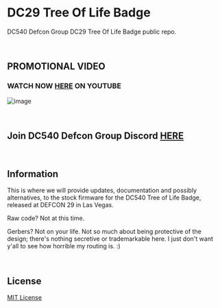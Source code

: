 # DC29 Tree Of Life Badge
DC540 Defcon Group DC29 Tree Of Life Badge public repo.

<br>

## PROMOTIONAL VIDEO
### WATCH NOW [HERE](https://youtu.be/uRFG0-GqBxs) ON YOUTUBE
![image](https://github.com/DC540-Nova/Tree-Of-Life-Badge/blob/release/Tree%20Of%20Life%20Badge.jpg?raw=true)

<br>

## Join DC540 Defcon Group Discord [HERE](https://discord.gg/TC9V9RCr5U)

<br>

## Information
This is where we will provide updates, documentation and possibly alternatives, to the stock firmware for the DC540 Tree of Life Badge,
released at DEFCON 29 in Las Vegas.

Raw code?  Not at this time.

Gerbers?  Not on your life.  Not so much about being protective of the design; there's nothing secretive or trademarkable here.  I just don't want y'all to see how horrible my routing is. :)

<br>

## License
[MIT License](https://raw.githubusercontent.com/DC540-Nova/DC29-Tree-of-Life-Badge/main/LICENSE)
